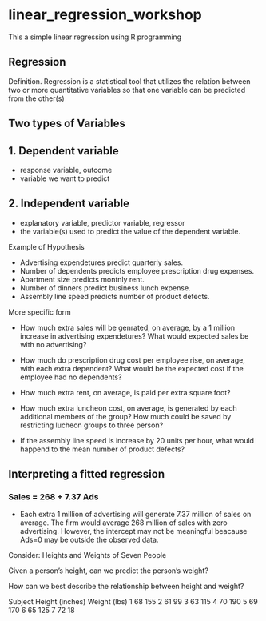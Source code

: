 # linear_regression_workshop
This a simple linear regression using R programming

## Regression
Definition. Regression is a statistical tool that utilizes the relation
between two or more quantitative variables so that one variable
can be predicted from the other(s)

## Two types of Variables
## 1. Dependent variable
- response variable, outcome
- variable we want to predict
## 2. Independent variable
- explanatory variable, predictor variable, regressor
- the variable(s) used to predict the value of the dependent variable.

Example of Hypothesis
- Advertising expendetures predict quarterly sales.
- Number of dependents predicts employee prescription drug expenses.
- Apartment size predicts montnly rent.
- Number of dinners predict business lunch expense.
- Assembly line speed predicts number of product defects.

More specific form
- How much extra sales will be genrated, on average, by a 1 million increase in advertising expendetures?
  What would expected sales be with no advertising?
  
- How much do prescription drug cost per employee rise, on average, with each extra dependent?
  What would be the expected cost if the employee had no dependents?
  
- How much extra rent, on average, is paid per extra square foot?

- How much extra luncheon cost, on average, is generated by each additional members of the group?
  How much could be saved by restricting lucheon groups to three person?
  
- If the assembly line speed is increase by 20 units per hour, what would happend to the mean number of product defects?
  
 
## Interpreting a fitted regression

### Sales = 268 + 7.37 Ads
- Each extra 1 million of advertising will generate 7.37 million of sales on average.
  The firm would average 268 million of sales with zero advertising. However, the intercept may not be meaningful beacause Ads=0 may be outside the observed data.






Consider: Heights and Weights of Seven People

Given a person’s height, can we
predict the person’s weight?

How can we best describe the
relationship between height and
weight?


Subject Height
(inches)
Weight (lbs)
1 68 155
2 61 99
3 63 115
4 70 190
5 69 170
6 65 125
7 72 18
